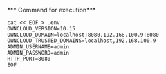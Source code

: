 *** Command for execution***
```
cat << EOF > .env
OWNCLOUD_VERSION=10.15
OWNCLOUD_DOMAIN=localhost:8080,192.168.100.9:8080
OWNCLOUD_TRUSTED_DOMAINS=localhost,192.168.100.9
ADMIN_USERNAME=admin
ADMIN_PASSWORD=admin
HTTP_PORT=8080
EOF
```
